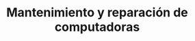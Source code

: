---
title: "Mantenimiento y reparación de computadoras"
url: /bello/mantenimiento-y-reparacion-de-computadoras/
shop: ordenador
---